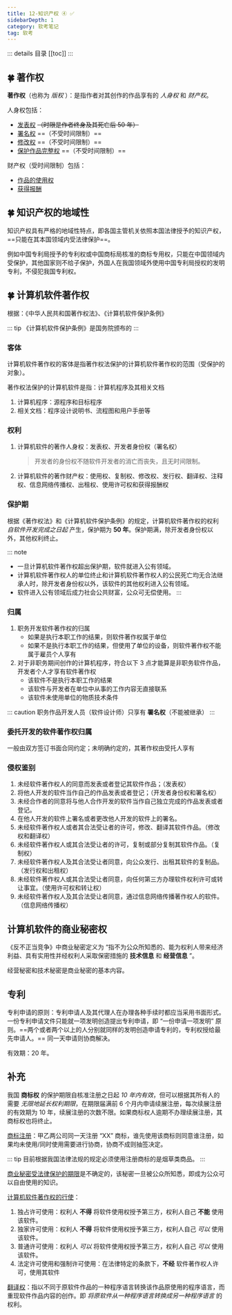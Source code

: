 ```yaml
---
title: 12-知识产权 ④ ✅
sidebarDepth: 1
category: 软考笔记
tag: 软考
---
```


::: details 目录
[[toc]]
:::

## 🍀 著作权

**著作权**（也称为 *版权* ）：是指作者对其创作的作品享有的 *人身权* 和 *财产权*。

人身权包括：

- <u>发表权</u> ~~（时限是作者终身及其死亡后 50 年）~~
- <u>署名权</u> ==（不受时间限制）==
- <u>修改权</u> ==（不受时间限制）==
- <u>保护作品完整权</u> ==（不受时间限制）==

财产权（受时间限制）包括：

- <u>作品的使用权</u>
- <u>获得报酬</u>


## 🍀 知识产权的地域性

知识产权具有严格的地域性特点，即各国主管机关依照本国法律授予的知识产权，==只能在其本国领域内受法律保护==。

例如中国专利局授予的专利权或中国商标局核准的商标专用权，只能在中国领域内受保护，其他国家则不给子保护，外国人在我国领域外使用中国专利局授权的发明专利，不侵犯我国专利权。

## 🍀 计算机软件著作权

根据：《中华人民共和国著作权法》、《计算机软件保护条例》

::: tip 《计算机软件保护条例》是国务院颁布的
:::


### 客体

计算机软件著作权的客体是指著作权法保护的计算机软件著作权的范围（受保护的对象）。

著作权法保护的计算机软件是指：计算机程序及其相关文档
1. 计算机程序：源程序和目标程序
2. 相关文档：程序设计说明书、流程图和用户手册等

### 权利

1. 计算机软件的著作人身权：发表权、开发者身份权（署名权）
   > 开发者的身份权不随软件开发者的消亡而丧失，且无时间限制。
2. 计算机软件的著作财产权：使用权、复制权、修改权、发行权、翻译权、注释权、信息网络传播权、出租权、使用许可权和获得报酬权


### 保护期

根据《著作权法》和《计算机软件保护条例》的规定，计算机软件著作权的权利 *自软件开发完成之日起* 产生，保护期为 **50 年**。保护期满，除开发者身份权以外，其他权利终止。

::: note 
- 一旦计算机软件著作权超出保护期，软件就进入公有领域。  
- 计算机软件著作权人的单位终止和计算机软件著作权人的公民死亡均无合法继承人时，除开发者身份权以外，该软件的其他权利进入公有领域。  
- 软件进入公有领域后成力社会公共财富，公众可无偿使用。
:::

### 归属

1. 职务开发软件著作权的归属
   - 如果是执行本职工作的结果，则软件著作权属于单位
   - 如果不是执行本职工作的结果，但使用了单位的设备，则软件著作权不能属于雇员个人享有
2. 对于非职务期间创作的计算机程序，符合以下 3 点才能算是非职务软件作品，开发者个人才享有软件著作权
   - 该软件不是执行本职工作的结果
   - 该软件与开发者在单位中从事的工作内容无直接联系
   - 该软件未使用单位的物质技术条件

::: caution
职务作品开发人员（软件设计师）只享有 **署名权**（不能被继承）
:::


### 委托开发的软件著作权归属

一般由双方签订书面合同约定；未明确约定的，其著作权由受托人享有


### 侵权鉴别

1. 未经软件著作权人的同意而发表或者登记其软件作品；（发表权）
2. 将他人开发的软件当作自己的作品发表或者登记；（开发者身份权和署名权）
3. 未经合作者的同意将与他人合作开发的软件当作自己独立完成的作品发表或者登记。
4. 在他人开发的软件上署名或者更改他人开发的软件上的署名。
5. 未经软件著作权人或者其合法受让者的许可，修改、翻译其软件作品。（修改权和翻译权）
6. 未经软件著作权人或其合法受让者的许可，复制或部分复制其软件作品。（复制权）
7. 未经软件著作权人及其合法受让者同意，向公众发行、出租其软件的复制品。（发行权和出租权）
8. 未经软件著作权人或其合法受让者同意，向任何第三方办理软件权利许可或转让事宜。（使用许可权和转让权）
9. 未经软件著作权人及其合法受让者同意，通过信息网络传播著作权人的软件。（信息网络传播权）

## 计算机软件的商业秘密权

《反不正当竞争》中商业秘密定义为 “指不为公众所知悉的、能为权利人带来经济利益、具有实用性并经权利人采取保密措施的 **技术信息** 和 **经营信息** ”。

经营秘密和技术秘密是商业秘密的基本内容。


## 专利

专利申请的原则：专利申请人及其代理人在办理各种手续时都应当采用书面形式。一份专利申请文件只能就一项发明创造提出专利申请，即 “一份申请一项发明” 原则。==两个或者两个以上的人分别就同样的发明创造申请专利的，专利权授给最先申请人。== 同一天申请则协商解决。

有效期：20 年。


## 补充

我国 **商标权** 的保护期限自核准注册之日起 *10 年内有效*，但可以根据其所有人的需要 *无限地延长权利期限*，在期限届满前 6 个月内申请续展注册，每次续展注册的有效期为 10 年，续展注册的次数不限。如果商标权人逾期不办理续展注册，其商标权也将终止。

<u>商标注册</u>：甲乙两公司同一天注册 “XX” 商标，谁先使用该商标则同意谁注册，如果均未使用/同时使用需要进行协商，协商不成则抽签决定。

::: tip 目前根据我国法律法规的规定必须使用注册商标的是烟草类商品。
:::

<u>商业秘密受法律保护的期限</u>是不确定的，该秘密一旦被公众所知悉，即成为公众可以自由使用的知识。


<u>计算机软件著作权的行使</u>：
1. 独占许可使用：权利人 **不得** 将软件使用权授予第三方，权利人自己 **不能** 使用该软件。
2. 独家许可使用：权利人 **不得** 将软件使用权授予第三方，权利人自己 *可以* 使用该软件。
3. 普通许可使用：权利人 *可以* 将软件使用权授予第三方，权利人自己 *可以* 使用该软件。
4. 法定许可使用和强制许可使用：在法律特定的条款下，**不经** 软件著作权人许可，使用其软件


<u>翻译权</u>：指以不同于原软件作品的一种程序语言转换该作品原使用的程序语言，而重现软件作品内容的创作。即 *将原软件从一种程序语言转换成另一种程序语言* 的权利。
